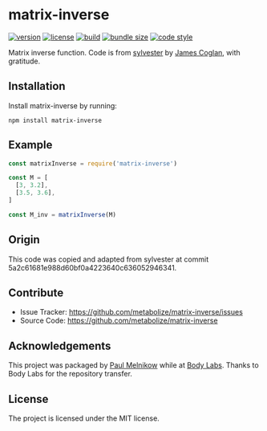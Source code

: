 # matrix-inverse

[![version](https://img.shields.io/npm/v/matrix-inverse?style=flat-square)][npm]
[![license](https://img.shields.io/npm/l/matrix-inverse?style=flat-square)][npm]
[![build](https://img.shields.io/circleci/project/github/metabolize/matrix-inverse?style=flat-square)][build]
[![bundle size](https://img.shields.io/bundlephobia/minzip/matrix-inverse?style=flat-square)][bundlephobia]
[![code style](https://img.shields.io/badge/code_style-prettier-ff69b4?style=flat-square)][prettier]

[npm]: https://npmjs.com/matrix-inverse
[build]: https://circleci.com/gh/metabolize/matrix-inverse/tree/master
[bundlephobia]: https://bundlephobia.com/result?p=matrix-inverse
[prettier]: https://prettier.io/

Matrix inverse function. Code is from [sylvester][] by [James Coglan][], with
gratitude.

## Installation

Install matrix-inverse by running:

    npm install matrix-inverse

## Example

```js
const matrixInverse = require('matrix-inverse')

const M = [
  [3, 3.2],
  [3.5, 3.6],
]

const M_inv = matrixInverse(M)
```

## Origin

This code was copied and adapted from sylvester at commit
5a2c61681e988d60bf0a4223640c636052946341.

## Contribute

- Issue Tracker: https://github.com/metabolize/matrix-inverse/issues
- Source Code: https://github.com/metabolize/matrix-inverse

## Acknowledgements

This project was packaged by [Paul Melnikow][] while at [Body Labs][]. Thanks
to Body Labs for the repository transfer.

## License

The project is licensed under the MIT license.

[sylvester]: https://github.com/jcoglan/sylvester
[paul melnikow]: https://github.com/paulmelnikow
[body labs]: https://github.com/bodylabs
[james coglan]: http://jcoglan.com/
